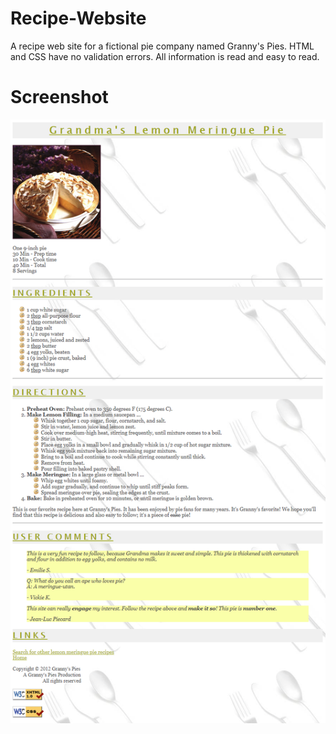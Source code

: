 # Recipe-Website
A recipe web site for a fictional pie company named Granny's Pies. HTML and CSS have no validation errors. All information is read and easy to read.

# Screenshot
![Example](/Screenshots/Screenshot1.png)
